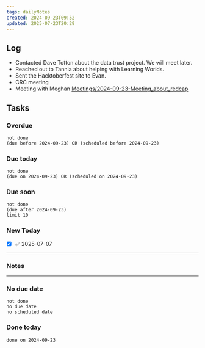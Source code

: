 ```yaml
---
tags: dailyNotes
created: 2024-09-23T09:52
updated: 2025-07-23T20:29
---
```

## Log
- Contacted Dave Totton about the data trust project. We will meet later.
- Reached out to Tannia about helping with Learning Worlds.
- Sent the Hacktoberfest site to Evan.
- CRC meeting
- Meeting with Meghan [Meetings/2024-09-23-Meeting\_about\_redcap](../Meetings/2024-09-23-Meeting_about_redcap.md)

## Tasks
### Overdue
```tasks
not done
(due before 2024-09-23) OR (scheduled before 2024-09-23)
```

### Due today
```tasks
not done
(due on 2024-09-23) OR (scheduled on 2024-09-23)
```

### Due soon
```tasks
not done
(due after 2024-09-23)
limit 10
```

### New Today
- [x] ✅ 2025-07-07
----
### Notes

----
### No due date
```tasks
not done
no due date
no scheduled date
```

### Done today
```tasks
done on 2024-09-23
```
